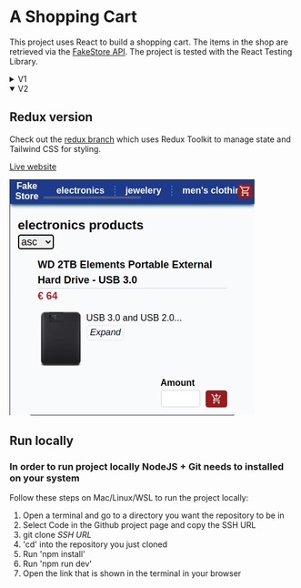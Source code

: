 # A Shopping Cart

This project uses React to build a shopping cart. The items in the shop are retrieved via the [FakeStore API](https://fakestoreapi.com/). The project is tested with the React Testing Library.

<details>
<summary>V1</summary>

## The Odin Project: Lesson Shopping Cart

This project is build according to the specification of the [Shopping Cart lesson](https://www.theodinproject.com/lessons/node-path-react-new-shopping-cart)

[Live website](https://main--odin-react-shoppingcart.netlify.app/)

![Shopping cart page](./Shopping-cart-display.png "Clothing items in the shop")
</details>

<details open>
<summary>V2</summary>

## Redux version

Check out the [redux branch](https://github.com/Gohan61/shopping-cart/tree/redux) which uses Redux Toolkit to manage state and Tailwind CSS for styling.

[Live website](https://odin-react-shoppingcart.netlify.app/)

![Shopping cart page Redux](./redux-screenshot.png)
</details>

## Run locally

### In order to run project locally NodeJS + Git needs to installed on your system

Follow these steps on Mac/Linux/WSL to run the project locally:

1. Open a terminal and go to a directory you want the repository to be in
2. Select Code in the Github project page and copy the SSH URL
3. git clone *SSH URL*
4. 'cd' into the repository you just cloned
5. Run 'npm install'
6. Run 'npm run dev'
7. Open the link that is shown in the terminal in your browser

